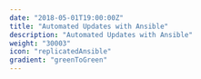 ```yaml
---
date: "2018-05-01T19:00:00Z"
title: "Automated Updates with Ansible"
description: "Automated Updates with Ansible"
weight: "30003"
icon: "replicatedAnsible"
gradient: "greenToGreen"
---
```


